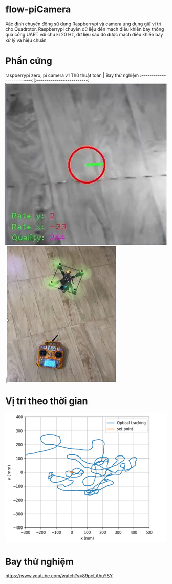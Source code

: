 # flow-piCamera
Xác định chuyển động sử dụng Raspberrypi và camera ứng dụng giữ vị trí cho Quadrotor. Raspberrypi chuyền dữ liệu đến mạch điều khiển bay
thông qua cổng UART với chu kì 20 Hz, dữ liệu sau đó được mạch điều khiển bay xử lý và hiệu chuẩn 
# Phần cứng
raspberrypi zero,
pi camera v1
Thử thuật toán              |  Bay thử nghiệm
:-------------------------:|:-------------------------:
![exampl](./resource/Picture1.png)  |![exampl](./resource/Picture2.png)
# Vị trí theo thời gian
![exampl](./resource/Picture3.png)

# Bay thử nghiệm
https://www.youtube.com/watch?v=89pcLAhuY8Y

